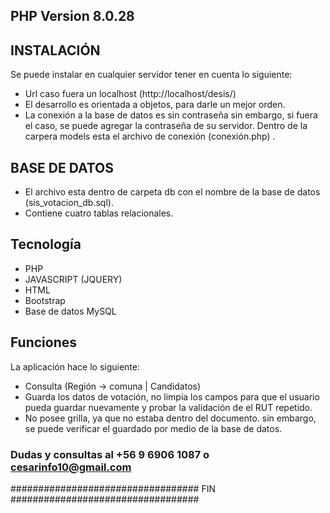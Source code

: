 ## PHP Version 8.0.28

## INSTALACIÓN

Se puede instalar en cualquier servidor tener en cuenta lo siguiente:

* Url caso fuera un localhost (http://localhost/desis/)
* El desarrollo es orientada a objetos, para darle un mejor orden.
* La conexión a la base de datos es sin contraseña sin embargo, si fuera el caso, se puede agregar la contraseña de su servidor. Dentro de la carpera models esta el archivo  de conexión (conexión.php) .

## BASE DE DATOS
* El archivo esta dentro de carpeta db con el nombre de la base de datos (sis_votacion_db.sql).
* Contiene cuatro tablas relacionales. 

## Tecnología 

* PHP
* JAVASCRIPT (JQUERY)
* HTML 
* Bootstrap
* Base de datos MySQL

## Funciones 
La aplicación hace lo siguiente:
* Consulta (Región -> comuna | Candidatos)
* Guarda los datos de votación, no limpia los campos para que el usuario pueda guardar nuevamente y probar la validación de el RUT repetido.
* No posee grilla, ya que no estaba dentro del documento. sin embargo, se puede verificar el guardado por medio de la base de datos.

### Dudas y consultas al +56 9 6906 1087 o cesarinfo10@gmail.com ###

################################## FIN ##################################
